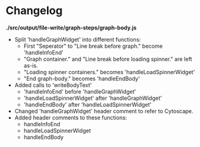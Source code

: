 # Changelog

**./src/output/file-write/graph-steps/graph-body.js**
* Split 'handleGraphWidget' into different functions:
	* First "Seperator" to "Line break before graph." become 'handleInfoEnd'
	* "Graph container." and "Line break before loading spinner." are left as-is.
	* "Loading spinner containers." becomes 'handleLoadSpinnerWidget'
	* "End graph-body." becomes 'handleEndBody'
* Added calls to 'writeBodyText'
	* 'handleInfoEnd' before 'handleGraphWidget'
	* 'handleLoadSpinnerWidget' after 'handleGraphWidget'
	* 'handleEndBody' after 'handleLoadSpinnerWidget'
* Changed 'handleGraphWidget' header comment to refer to Cytoscape.
* Added header comments to these functions:
	* handleInfoEnd
	* handleLoadSpinnerWidget
	* handleEndBody

